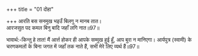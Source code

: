 +++
title = "01 दोहा"

+++
आरति बस सनमुख भइउँ बिलगु न मानब तात।  
आरजसुत पद कमल बिनु बादि जहाँ लगि नात॥97॥  

भावार्थ:-किन्तु हे तात! मैं आर्त्त होकर ही आपके सम्मुख हुई हूँ, आप बुरा न मानिएगा। आर्यपुत्र (स्वामी) के चरणकमलों के बिना जगत में जहाँ तक नाते हैं, सभी मेरे लिए व्यर्थ हैं॥97॥  



